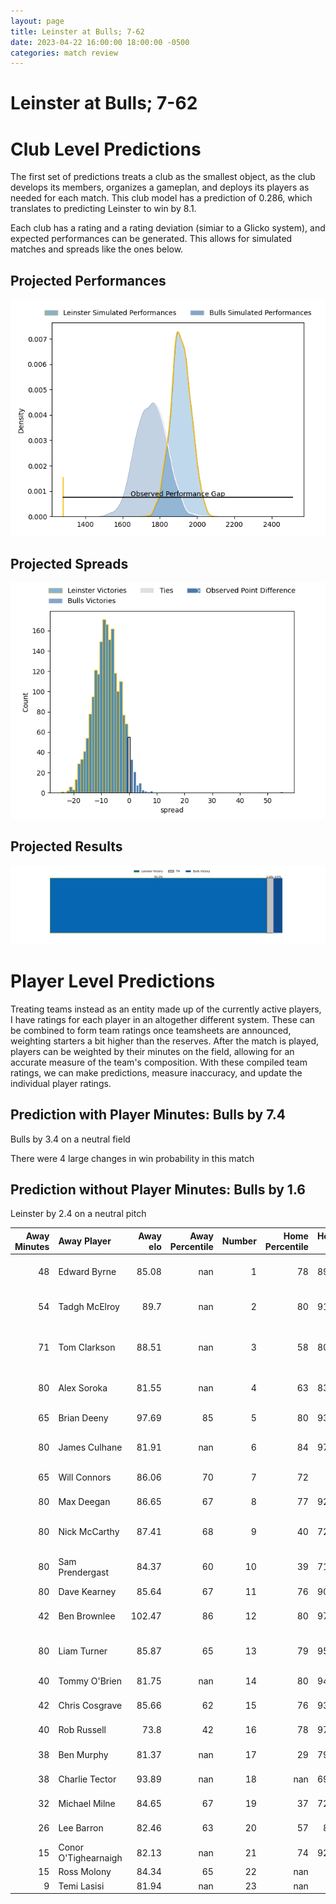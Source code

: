 ```yaml
---  
layout: page  
title: Leinster at Bulls; 7-62  
date: 2023-04-22 16:00:00 18:00:00 -0500  
categories: match review  
---
```

# Leinster at Bulls; 7-62

# Club Level Predictions


The first set of predictions treats a club as the smallest object, as the club develops its members, organizes a gameplan, and deploys its players as needed for each match. This club model has a prediction of 0.286, which translates to predicting Leinster to win by 8.1.

Each club has a rating and a rating deviation (simiar to a Glicko system), and expected performances can be generated. This allows for simulated matches and spreads like the ones below.
## Projected Performances


![Projected Performances](plots/performances_2023-04-22-Bulls-Leinster.png)
## Projected Spreads


![Projected Spreads](plots/spreads_2023-04-22-Bulls-Leinster.png)
## Projected Results


![Projected Results](plots/resultbar_2023-04-22-Bulls-Leinster.png)
# Player Level Predictions


Treating teams instead as an entity made up of the currently active players, I have ratings for each player in an altogether different system. These can be combined to form team ratings once teamsheets are announced, weighting starters a bit higher than the reserves. After the match is played, players can be weighted by their minutes on the field, allowing for an accurate measure of the team's composition. With these compiled team ratings, we can make predictions, measure inaccuracy, and update the individual player ratings.
## Prediction with Player Minutes: Bulls by 7.4


Bulls by 3.4 on a neutral field

There were 4 large changes in win probability in this match
## Prediction without Player Minutes: Bulls by 1.6


Leinster by 2.4 on a neutral pitch



|   Away Minutes | Away Player          |   Away elo |   Away Percentile |   Number |   Home Percentile |   Home elo | Home Player                  |   Home Minutes |
|---------------:|:---------------------|-----------:|------------------:|---------:|------------------:|-----------:|:-----------------------------|---------------:|
|             48 | Edward Byrne         |      85.08 |               nan |        1 |                78 |      89.36 | Gerhardus Cornelis Steenkamp |             54 |
|             54 | Tadgh McElroy        |      89.7  |               nan |        2 |                80 |      91.14 | Cornelis Johannes Grobbelaar |             54 |
|             71 | Tom Clarkson         |      88.51 |               nan |        3 |                58 |      80.48 | Mornay Jan Jakobus Smith     |             54 |
|             80 | Alex Soroka          |      81.55 |               nan |        4 |                63 |      83.09 | Ruan Stefan Vermaak          |             80 |
|             65 | Brian Deeny          |      97.69 |                85 |        5 |                80 |      93.51 | Ruan Nortje                  |             59 |
|             80 | James Culhane        |      81.91 |               nan |        6 |                84 |      97.23 | Marco Gerhardt van Staden    |             80 |
|             65 | Will Connors         |      86.06 |                70 |        7 |                72 |      87    | Cyle Justin Brink            |             80 |
|             80 | Max Deegan           |      86.65 |                67 |        8 |                77 |      92.23 | Elrigh Louw                  |             80 |
|             80 | Nick McCarthy        |      87.41 |                68 |        9 |                40 |      72.71 | Embrose Cheldon Papier       |             49 |
|             80 | Sam Prendergast      |      84.37 |                60 |       10 |                39 |      71.67 | Johannes Lodewikus Goosen    |             62 |
|             80 | Dave Kearney         |      85.64 |                67 |       11 |                76 |      90.82 | David Kriel                  |             80 |
|             42 | Ben Brownlee         |     102.47 |                86 |       12 |                80 |      97.08 | Harold William Vorster       |             80 |
|             80 | Liam Turner          |      85.87 |                65 |       13 |                79 |      95.66 | Stedman-Gee Rivett Gans      |             80 |
|             40 | Tommy O'Brien        |      81.75 |               nan |       14 |                80 |      94.47 | Canan Moodie                 |             80 |
|             42 | Chris Cosgrave       |      85.66 |                62 |       15 |                76 |      93.02 | Kurt-Lee Arendse             |             80 |
|             40 | Rob Russell          |      73.8  |                42 |       16 |                78 |      97.76 | Keagan Johannes              |             31 |
|             38 | Ben Murphy           |      81.37 |               nan |       17 |                29 |      79.27 | Francois Klopper             |             26 |
|             38 | Charlie Tector       |      93.89 |               nan |       18 |               nan |      69.49 | Bismarck du Plessis          |             26 |
|             32 | Michael Milne        |      84.65 |                67 |       19 |                37 |      72.12 | Simphiwe Matanzima           |             26 |
|             26 | Lee Barron           |      82.46 |                63 |       20 |                57 |      81.3  | Janko Swanepoel              |             21 |
|             15 | Conor O'Tighearnaigh |      82.13 |               nan |       21 |                74 |      92.47 | Chris Smith                  |             18 |
|             15 | Ross Molony          |      84.34 |                65 |       22 |               nan |     nan    | nan                          |            nan |
|              9 | Temi Lasisi          |      81.94 |               nan |       23 |               nan |     nan    | nan                          |            nan |

